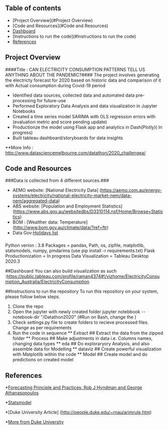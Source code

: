 ## Table of contents
* [Project Overview](#Project Overview)
* [Code and Resources](#Code and Resources)
* [Dashboard](#Dashboard)
* [Instructions to run the code](#Instructions to run the code)
* [References](#References)

## Project Overview
####Title : CAN ELECTRICITY CONSUMPTION PATTERNS TELL US ANYTHING ABOUT THE PANDEMIC?####
The project involves generating the electricty forecast for 2020 based on historic data and comparison of it with Actual consumption during Covid-19 period
* Identified data sources, collected data and automated data pre-processing for future-use
* Performed Exploratory Data Analysis and data visualization in Jupyter Notebooks
* Created a time series model SARIMA with OLS regression errors with (evaluation metric and score pending update)
* Productionze the model using Flask app and analytics in Dash(Plotly)( In progress)
* Built tableau dashboard/storyboards for data insights
 
 **More Info : http://www.datasciencemelbourne.com/datathon/2020_challengea/

## Code and Resources
###Data is collected from 4 different sources.###
* AEMO website: [National Electricity Data] (https://aemo.com.au/energy-systems/electricity/national-electricity-market-nem/data-nem/aggregated-data)
* ABS website: [Population and Employment Statistics] (https://www.abs.gov.au/websitedbs/D3310114.nsf/Home/Browse+Statistics)
* BOM : [Wealther data: Temperature] (http://www.bom.gov.au/climate/data/?ref=ftr)
* Data Gov:[Holidays list](https://data.gov.au/dataset/ds-dga-b1bc6077-dadd-4f61-9f8c-002ab2cdff10/details?q=)
###
Python verion : 3.8
Packages = pandas, Path, os, zipfile, matplotlib, statsmodels, numpy, pmdarima 
           (use pip install -r requirements.txt)
Flask Productionization = In progress
Data Visualization = Tableau Desktop 2020.3

##Dashboard
You can also build visualization as such :https://public.tableau.com/profile/raman4374#!/vizhome/ElectricityConsumption_Australia/ElectricityConsumption


##Instructions to run the repository
To run this repository on your system, please follow below steps.
1. Clone the repo
2. Open the jupyter with newly created folder
   jupyter notebbook --notebook-dir "<path>/Datathon2020" (#Run on Bash, change the <path>)
3. Check settings.py file to create folders to recieve processed files. Change as per requirements
4. Run the code in sequence
 ** Extract  ## Extract the data from the zipped folder
 ** Process  ## Make adjustments in data i.e. Columns names, changing data types
 ** eda      ## Do exploraryory Analysis, and also assemble data for Modelling
 ** dataviz  ## Create powerful visualization with Matplotlib within the code
 ** Model    ## Create model and do predictions on created model
    

## References

*[Forecasting Principle and Practices: Rob J Hyndman and George Athanasopoulos](https://otexts.com/fpp2/)

*[Statsmodel](https://towardsdatascience.com/regression-with-arima-errors-3fc06f383d73#:~:text=%20Using%20Python%20and%20statsmodels%20to%20build%20a,fit...%205%20STEP%205%3A%20Prediction.%20%20More%20)

*[Duke University Article] (http://people.duke.edu/~rnau/arimrule.htm)

*[More from Duke University](http://people.duke.edu/~rnau/411arim.htm)
